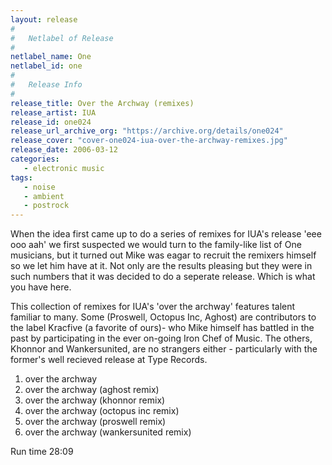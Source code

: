 ```yaml
---
layout: release
#
#   Netlabel of Release
#
netlabel_name: One
netlabel_id: one
#
#   Release Info
#
release_title: Over the Archway (remixes)
release_artist: IUA
release_id: one024
release_url_archive_org: "https://archive.org/details/one024"
release_cover: "cover-one024-iua-over-the-archway-remixes.jpg"
release_date: 2006-03-12
categories:
   - electronic music
tags:
   - noise
   - ambient
   - postrock
---
```

When the idea first came up to do a series of remixes for IUA's release 'eee ooo aah' we first suspected we would turn to the family-like list of One musicians, but it turned out Mike was eagar to recruit the remixers himself so we let him have at it. Not only are the results pleasing but they were in such numbers that it was decided to do a seperate release. Which is what you have here.

This collection of remixes for IUA's 'over the archway' features talent familiar to many. Some (Proswell, Octopus Inc, Aghost) are contributors to the label Kracfive (a favorite of ours)- who Mike himself has battled in the past by participating in the ever on-going Iron Chef of Music. The others, Khonnor and Wankersunited, are no strangers either - particularly with the former's well recieved release at Type Records.

1. over the archway
2. over the archway (aghost remix)
3. over the archway (khonnor remix)
4. over the archway (octopus inc remix)
5. over the archway (proswell remix)
6. over the archway (wankersunited remix)

Run time 28:09